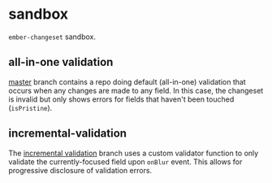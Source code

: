 # sandbox

`ember-changeset` sandbox.

## all-in-one validation

[master](https://github.com/0xadada/ember-sandbox/tree/master) branch contains
a repo doing default (all-in-one) validation that occurs
when any changes are made to any field. In this case, the changeset is invalid
but only shows errors for fields that haven't been touched (`isPristine`).

## incremental-validation

The [incremental
validation](https://github.com/0xadada/ember-sandbox/tree/incremental-validation)
branch uses a custom validator function to only validate the currently-focused
field upon `onBlur` event. This allows for progressive disclosure of validation
errors.

